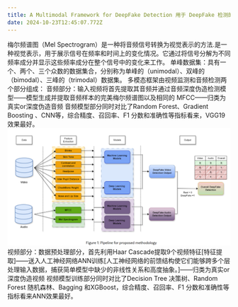 ```yaml
---
title: A Multimodal Framework for DeepFake Detection 用于 DeepFake 检测的多模态框架 概念明晰
date: 2024-10-23T12:45:07.772Z
---
```


梅尔频谱图（Mel Spectrogram）是一种将音频信号转换为视觉表示的方法.是一种视觉表示，用于展示信号在频率和时间上的变化情况。它通过将信号分解为不同频率成分并显示这些频率成分在整个信号中的变化来工作。
单峰数据集：具有一个、两个、三个众数的数据集合，分别称为单峰的（unimodal）、双峰的（bimodal）、三峰的（trimodal）数据集。
多模态框架由视频监测和音频检测两个部分组成：
音频部分：输入视频将首先提取其音频并通过音频深度伪造检测模型——模型生成并提取音频样本的完美梅尔频谱图以及相同的 MFCC——归类为真实or深度伪造音频
音频模型部分同时对比了Random Forest、Gradient Boosting 、CNN等，综合精度、召回率、F1 分数和准确性等指标看来，VGG19效果最好。
![屏幕截图 2024-10-23 202227.png](https://github.com/FengYangGuang/tinymind-blog/blob/main/assets/images/2024-10-23/1729686160368.png?raw=true)
视频部分：数据预处理部分，首先利用Haar Cascade提取9个视频特征[特征提取]——送入人工神经网络ANN训练[人工神经网络的前馈结构使它们能够跨多个层处理输入数据，捕获简单模型中缺少的非线性关系和高度抽象。]——归类为真实or深度伪造视频
视频模型训练部分同时对比了Decision Tree 决策树、Random Forest 随机森林、Bagging 和XGBoost，综合精度、召回率、F1 分数和准确性等指标看来ANN效果最好。